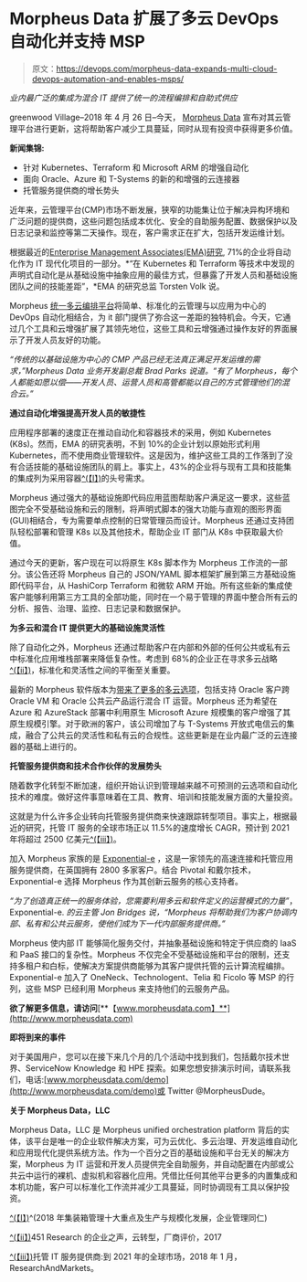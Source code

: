 # Morpheus Data 扩展了多云 DevOps 自动化并支持 MSP

> 原文：<https://devops.com/morpheus-data-expands-multi-cloud-devops-automation-and-enables-msps/>

*业内最广泛的集成为混合 IT 提供了统一的流程编排和自助式供应*

greenwood Village–2018 年 4 月 26 日–今天， [Morpheus Data](http://www.morpheusdata.com/) 宣布对其云管理平台进行更新，这将帮助客户减少工具蔓延，同时从现有投资中获得更多价值。

**新闻集锦:**

*   针对 Kubernetes、Terraform 和 Microsoft ARM 的增强自动化
*   面向 Oracle、Azure 和 T-Systems 的新的和增强的云连接器
*   托管服务提供商的增长势头

近年来，云管理平台(CMP)市场不断发展，狭窄的功能集让位于解决异构环境和广泛问题的提供商，这些问题包括成本优化、安全的自助服务配置、数据保护以及日志记录和监控等第二天操作。现在，客户需求正在扩大，包括开发运维计划。

根据最近的[Enterprise Management Associates(EMA)研究](https://www.morpheusdata.com/EMA-Top3-Containers-DevOps), 71%的企业将自动化作为 IT 现代化项目的一部分。*“在 Kubernetes 和 Terraform 等技术中发现的声明式自动化是从基础设施中抽象应用的最佳方式，但暴露了开发人员和基础设施团队之间的技能差距”，*EMA 的研究总监 Torsten Volk 说。

Morpheus [统一多云编排平台](https://www.morpheusdata.com/)将简单、标准化的云管理与以应用为中心的 DevOps 自动化相结合，为 it 部门提供了弥合这一差距的独特机会。今天，它通过几个工具和云增强扩展了其领先地位，这些工具和云增强通过操作友好的界面展示了开发人员友好的功能。

*“传统的以基础设施为中心的 CMP 产品已经无法真正满足开发运维的需求，”*Morpheus Data 业务开发副总裁 Brad Parks 说道。*“有了 Morpheus，每个人都能如愿以偿——开发人员、运营人员和高管都能以自己的方式管理他们的混合云。”*

**通过自动化增强提高开发人员的敏捷性**

应用程序部署的速度正在推动自动化和容器技术的采用，例如 Kubernetes (K8s)。然而，EMA 的研究表明，不到 10%的企业计划以原始形式利用 Kubernetes，而不使用商业管理软件。这是因为，维护这些工具的工作落到了没有合适技能的基础设施团队的肩上。事实上，43%的企业将与现有工具和技能集的集成列为采用容器[^(【I】)](#_edn1)的头号需求。

Morpheus 通过强大的基础设施即代码应用蓝图帮助客户满足这一要求，这些蓝图完全不受基础设施和云的限制，将声明式脚本的强大功能与直观的图形界面(GUI)相结合，专为需要单点控制的日常管理员而设计。Morpheus 还通过支持团队轻松部署和管理 K8s 以及其他技术，帮助企业 IT 部门从 K8s 中获取最大价值。

通过今天的更新，客户现在可以将原生 K8s 脚本作为 Morpheus 工作流的一部分。该公告还将 Morpheus 自己的 JSON/YAML 脚本框架扩展到第三方基础设施即代码平台，从 HashiCorp Terraform 和微软 ARM 开始。所有这些新的集成使客户能够利用第三方工具的全部功能，同时在一个易于管理的界面中整合所有云的分析、报告、治理、监控、日志记录和数据保护。

**为多云和混合 IT 提供更大的基础设施灵活性**

除了自动化之外，Morpheus 还通过帮助客户在内部和外部的任何公共或私有云中标准化应用堆栈部署来降低复杂性。考虑到 68%的企业正在寻求多云战略[^(【ii】)](#_edn2)，标准化和灵活性之间的平衡至关重要。

最新的 Morpheus 软件版本为[带来了更多的多云选项](https://morpheusdata.com/integrations)，包括支持 Oracle 客户跨 Oracle VM 和 Oracle 公共云产品运行混合 IT 运营。Morpheus 还为希望在 Azure 和 AzureStack 部署中利用原生 Microsoft Azure 规模集的客户增强了其原生规模引擎。对于欧洲的客户，该公司增加了与 T-Systems 开放式电信云的集成，融合了公共云的灵活性和私有云的合规性。这些更新是在业内最广泛的云连接器的基础上进行的。

**托管服务提供商和技术合作伙伴的发展势头**

随着数字化转型不断加速，组织开始认识到管理越来越不可预测的云选项和自动化技术的难度。做好这件事意味着在工具、教育、培训和技能发展方面的大量投资。

这就是为什么许多企业转向托管服务提供商来快速跟踪转型项目。事实上，根据最近的研究，托管 IT 服务的全球市场正以 11.5%的速度增长 CAGR，预计到 2021 年将超过 2500 亿美元[^(【iii】)](#_edn3)。

加入 Morpheus 家族的是 [Exponential-e](https://www.exponential-e.com/) ，这是一家领先的高速连接和托管应用服务提供商，在英国拥有 2800 多家客户。结合 Pivotal 和戴尔技术，Exponential-e 选择 Morpheus 作为其创新云服务的核心支持者。

*“为了创造真正统一的服务体验，您需要利用多云和软件定义的运营模式的力量”*，Exponential-e. *的云主管 Jon Bridges 说，“Morpheus 将帮助我们为客户协调内部、私有和公共云服务，使他们成为下一代内部服务提供商。”*

Morpheus 使内部 IT 能够简化服务交付，并抽象基础设施和特定于供应商的 IaaS 和 PaaS 接口的复杂性。Morpheus 不仅完全不受基础设施和平台的限制，还支持多租户和白标，使解决方案提供商能够为其客户提供托管的云计算流程编排。Exponential-e 加入了 OneNeck、Technologent、Telia 和 Ficolo 等 MSP 的行列，这些 MSP 已经利用 Morpheus 来支持他们的云服务产品。

**欲了解更多信息，请访问**[**【www.morpheusdata.com】**](http://www.morpheusdata.com)

**即将到来的事件**

对于美国用户，您可以在接下来几个月的几个活动中找到我们，包括戴尔技术世界、ServiceNow Knowledge 和 HPE 探索。如果您想安排演示时间，请联系我们，电话:[www.morpheusdata.com/demo](http://www.morpheusdata.com/demo)或 Twitter @MorpheusDude。

**关于 Morpheus Data，LLC**

Morpheus Data，LLC 是 Morpheus unified orchestration platform 背后的实体，该平台是唯一的企业软件解决方案，可为云优化、多云治理、开发运维自动化和应用现代化提供系统方法。作为一个百分之百的基础设施和平台无关的解决方案，Morpheus 为 IT 运营和开发人员提供完全自助服务，并自动配置在内部或公共云中运行的裸机、虚拟机和容器化应用。凭借比任何其他平台更多的内置集成和本机功能，客户可以标准化工作流并减少工具蔓延，同时协调现有工具以保护投资。

[^(【I】)](#_ednref1)^(2018 年集装箱管理十大重点及生产与规模化发展，企业管理同仁)

[^(【ii】)](#_ednref2)451 Research 的企业之声，云转型，厂商评价，2017

[^(【iii】)](#_ednref3)托管 IT 服务提供商:到 2021 年的全球市场，2018 年 1 月，ResearchAndMarkets。